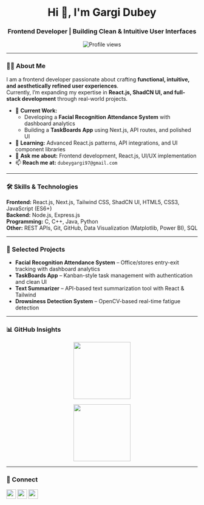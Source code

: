 <h1 align="center">Hi 👋, I'm Gargi Dubey</h1>
<h3 align="center">Frontend Developer | Building Clean & Intuitive User Interfaces</h3>

<p align="center">
  <img src="https://komarev.com/ghpvc/?username=gargidubey30&label=Profile%20Views&color=0e75b6&style=flat" alt="Profile views" />
</p>

---

### 👩‍💻 About Me
I am a frontend developer passionate about crafting **functional, intuitive, and aesthetically refined user experiences**.  
Currently, I’m expanding my expertise in **React.js, ShadCN UI, and full-stack development** through real-world projects.

- 🔭 **Current Work:**  
  - Developing a **Facial Recognition Attendance System** with dashboard analytics  
  - Building a **TaskBoards App** using Next.js, API routes, and polished UI  
- 🌱 **Learning:** Advanced React.js patterns, API integrations, and UI component libraries  
- 💬 **Ask me about:** Frontend development, React.js, UI/UX implementation  
- 📫 **Reach me at:** `dubeygargi97@gmail.com`

---

### 🛠 Skills & Technologies
**Frontend:** React.js, Next.js, Tailwind CSS, ShadCN UI, HTML5, CSS3, JavaScript (ES6+)  
**Backend:** Node.js, Express.js  
**Programming:** C, C++, Java, Python  
**Other:** REST APIs, Git, GitHub, Data Visualization (Matplotlib, Power BI), SQL  

---

### 📂 Selected Projects
- **Facial Recognition Attendance System** – Office/stores entry-exit tracking with dashboard analytics  
- **TaskBoards App** – Kanban-style task management with authentication and clean UI  
- **Text Summarizer** – API-based text summarization tool with React & Tailwind  
- **Drowsiness Detection System** – OpenCV-based real-time fatigue detection  

---

### 📊 GitHub Insights
<p align="center">
<!--   <img src="https://github-readme-stats.vercel.app/api?username=gargidubey30&show_icons=true&theme=default" height="150" /> -->
  <img src="https://github-readme-stats.vercel.app/api/top-langs?username=gargidubey30&layout=compact&theme=default" height="150" />
</p>
<p align="center">
  <img src="https://github-readme-streak-stats.herokuapp.com/?user=gargidubey30&theme=default" height="150" />
</p>

---

### 🤝 Connect
<p align="left">
  <a href="mailto:dubeygargi97@gmail.com"><img src="https://img.shields.io/badge/Email-0A66C2?style=flat&logo=gmail&logoColor=white" height="25"></a>
  <a href="https://www.linkedin.com/in/your-linkedin-id/"><img src="https://img.shields.io/badge/LinkedIn-0A66C2?style=flat&logo=linkedin&logoColor=white" height="25"></a>
  <a href="https://github.com/gargidubey30"><img src="https://img.shields.io/badge/GitHub-181717?style=flat&logo=github&logoColor=white" height="25"></a>
</p>
